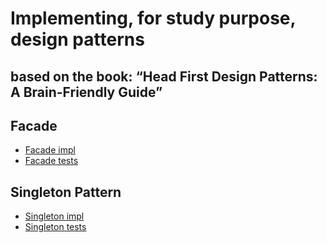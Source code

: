 # Implementing, for study purpose, design patterns 
## based on the book: “Head First Design Patterns: A Brain-Friendly Guide” 

## Facade
- [Facade impl](./patterns/src/main/java/com/heliorodri/facade)
- [Facade tests](./patterns/test/main/java/com/heliorodri/facade)
## Singleton Pattern
- [Singleton impl](./patterns/src/test/java/com/heliorodri/singleton)
- [Singleton tests](./patterns/test/test/java/com/heliorodri/singleton)
